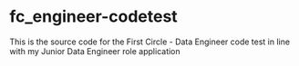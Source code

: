 # fc_engineer-codetest
This is the source code for the First Circle - Data Engineer code test in line with my Junior Data Engineer role application
